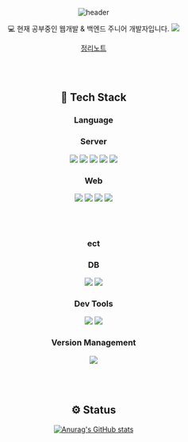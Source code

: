 <div align="center">
  
	
 ![header](https://capsule-render.vercel.app/api?type=soft&color=random&height=300&section=header&text=Seonjin%20Github&fontSize=90)
  


<span>💻 현재 공부중인 웹개발 & 백엔드 주니어 개발자입니다.</span>
<img src="https://i.namu.wiki/i/RXNKZ0pdbXadZs-uEeLz1C4SURcGKCNABbzeKYhVTZrT-VGXT_s4S0xp-APa6j9JA0BBlpeLbW2QAPgCHtW4kw.gif">

[정리노트](https://www.notion.so/HTML-9ba1c14abdc742ae85df1605e0705a4a?pvs=4)

  <br><br>
  <h2>🔨 Tech Stack</h2>
  <h3>Language</h3>
  <h3> Server </h3>
  <img src="https://img.shields.io/badge/Java-%23ED8B00.svg?style=flat&logo=Java&logoColor=white" />
  <img src="https://img.shields.io/badge/SpringBoot-6DB33F?style=flat&logo=spring&logoColor=white">
  <img src="https://img.shields.io/badge/Spring-6DB33F?style=flat&logo=spring&logoColor=white"> 
  <img src="https://img.shields.io/badge/Node.js-339933?style=flat&logo=javascript&logoColor=black">  
  <img src="https://img.shields.io/badge/Tomcat-F8DC75?style=flat&logo=ApacheTomcat&logoColor=white" />
  <br>
  <h3> Web </h3>
  <img src="https://img.shields.io/badge/HTML5-E34F26?style=flat&logo=HTML5&logoColor=white" />
  <img src="https://img.shields.io/badge/CSS3-1572B6?style=flat&logo=CSS3&logoColor=white" />
  <img src="https://img.shields.io/badge/javascript-F7DF1E?style=flat&logo=javascript&logoColor=black"> 
  <img src="https://img.shields.io/badge/React-61DAFB?style=flat&logo=React&logoColor=black"/>

  <br><br>
  <h3>ect</h3>
  <h3>DB</h3>
  <img src="https://img.shields.io/badge/MariaDB-003545?style=flat&logo=mariadb&logoColor=white" />
  <img src="https://img.shields.io/badge/MySQL-4479A1?style=flat&logo=MySQL&logoColor=white" />
  <br>
  <h3>Dev Tools</h3>
  <img src="https://img.shields.io/badge/Eclipse%20IDE-2C2255?style=flat&logo=EclipseIDE&logoColor=white" />
  <img src="https://img.shields.io/badge/Visual%20Studio%20Code-007ACC?style=flat&logo=VisualStudioCode&logoColor=white" />
  <br>
  <h3>Version Management</h3>
  <img src="https://img.shields.io/badge/GitHub-181717?style=flat&logo=GitHub&logoColor=white" />
</div>
<br><br><br> 
<div align="center">
<h2>⚙ Status</h2>
  
  [![Anurag's GitHub stats](https://github-readme-stats.vercel.app/api?username=Limseonjin)](https://github.com/anuraghazra/github-readme-stats)

</div>
